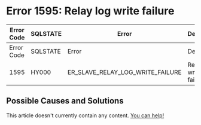 
# Error 1595: Relay log write failure


| Error Code | SQLSTATE | Error | Description |
| --- | --- | --- | --- |
| Error Code | SQLSTATE | Error | Description |
| 1595 | HY000 | ER_SLAVE_RELAY_LOG_WRITE_FAILURE | Relay log write failure: %s |




## Possible Causes and Solutions


This article doesn't currently contain any content. [You can help!](/kb/en/writing-and-editing-knowledge-base-articles/)

